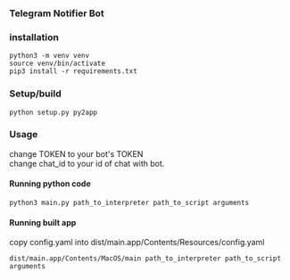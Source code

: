 ### Telegram Notifier Bot

### installation
```
python3 -m venv venv
source venv/bin/activate
pip3 install -r requirements.txt
```

### Setup/build

```
python setup.py py2app
```

### Usage
  
change TOKEN to your bot's TOKEN  
change chat_id to your id of chat with bot. 

#### Running python code
    python3 main.py path_to_interpreter path_to_script arguments
#### Running built app


copy config.yaml into dist/main.app/Contents/Resources/config.yaml
```
dist/main.app/Contents/MacOS/main path_to_interpreter path_to_script arguments
```
